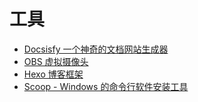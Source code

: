 # 工具

* [Docsisfy 一个神奇的文档网站生成器](note/tools/docsify.md)
* [OBS 虚拟摄像头](note/tools/obs.md)
* [Hexo 博客框架](note/tools/hexo.md)
* [Scoop - Windows 的命令行软件安装工具](note/tools/scoop.md)